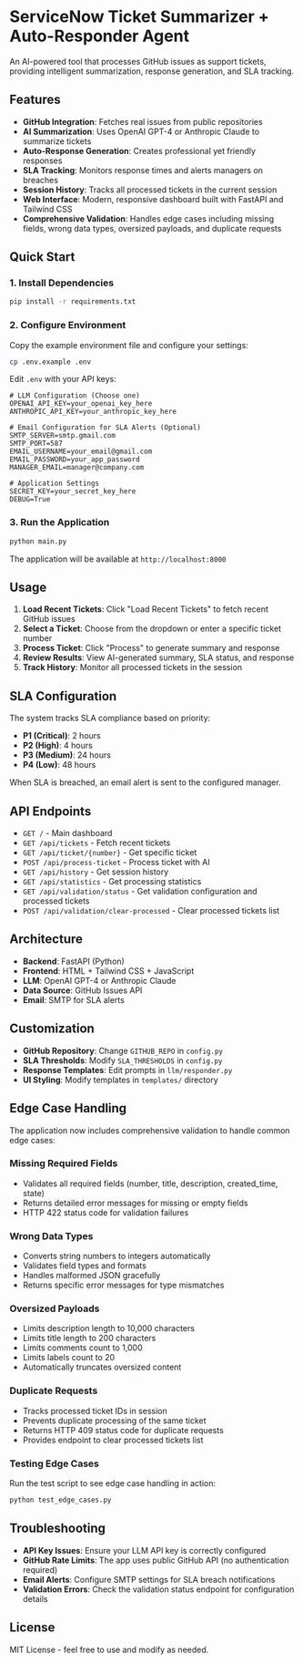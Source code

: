 # ServiceNow Ticket Summarizer + Auto-Responder Agent

An AI-powered tool that processes GitHub issues as support tickets, providing intelligent summarization, response generation, and SLA tracking.

## Features

- **GitHub Integration**: Fetches real issues from public repositories
- **AI Summarization**: Uses OpenAI GPT-4 or Anthropic Claude to summarize tickets
- **Auto-Response Generation**: Creates professional yet friendly responses
- **SLA Tracking**: Monitors response times and alerts managers on breaches
- **Session History**: Tracks all processed tickets in the current session
- **Web Interface**: Modern, responsive dashboard built with FastAPI and Tailwind CSS
- **Comprehensive Validation**: Handles edge cases including missing fields, wrong data types, oversized payloads, and duplicate requests

## Quick Start

### 1. Install Dependencies

```bash
pip install -r requirements.txt
```

### 2. Configure Environment

Copy the example environment file and configure your settings:

```bash
cp .env.example .env
```

Edit `.env` with your API keys:

```env
# LLM Configuration (Choose one)
OPENAI_API_KEY=your_openai_key_here
ANTHROPIC_API_KEY=your_anthropic_key_here

# Email Configuration for SLA Alerts (Optional)
SMTP_SERVER=smtp.gmail.com
SMTP_PORT=587
EMAIL_USERNAME=your_email@gmail.com
EMAIL_PASSWORD=your_app_password
MANAGER_EMAIL=manager@company.com

# Application Settings
SECRET_KEY=your_secret_key_here
DEBUG=True
```

### 3. Run the Application

```bash
python main.py
```

The application will be available at `http://localhost:8000`

## Usage

1. **Load Recent Tickets**: Click "Load Recent Tickets" to fetch recent GitHub issues
2. **Select a Ticket**: Choose from the dropdown or enter a specific ticket number
3. **Process Ticket**: Click "Process" to generate summary and response
4. **Review Results**: View AI-generated summary, SLA status, and response
5. **Track History**: Monitor all processed tickets in the session

## SLA Configuration

The system tracks SLA compliance based on priority:

- **P1 (Critical)**: 2 hours
- **P2 (High)**: 4 hours
- **P3 (Medium)**: 24 hours
- **P4 (Low)**: 48 hours

When SLA is breached, an email alert is sent to the configured manager.

## API Endpoints

- `GET /` - Main dashboard
- `GET /api/tickets` - Fetch recent tickets
- `GET /api/ticket/{number}` - Get specific ticket
- `POST /api/process-ticket` - Process ticket with AI
- `GET /api/history` - Get session history
- `GET /api/statistics` - Get processing statistics
- `GET /api/validation/status` - Get validation configuration and processed tickets
- `POST /api/validation/clear-processed` - Clear processed tickets list

## Architecture

- **Backend**: FastAPI (Python)
- **Frontend**: HTML + Tailwind CSS + JavaScript
- **LLM**: OpenAI GPT-4 or Anthropic Claude
- **Data Source**: GitHub Issues API
- **Email**: SMTP for SLA alerts

## Customization

- **GitHub Repository**: Change `GITHUB_REPO` in `config.py`
- **SLA Thresholds**: Modify `SLA_THRESHOLDS` in `config.py`
- **Response Templates**: Edit prompts in `llm/responder.py`
- **UI Styling**: Modify templates in `templates/` directory

## Edge Case Handling

The application now includes comprehensive validation to handle common edge cases:

### **Missing Required Fields**
- Validates all required fields (number, title, description, created_time, state)
- Returns detailed error messages for missing or empty fields
- HTTP 422 status code for validation failures

### **Wrong Data Types**
- Converts string numbers to integers automatically
- Validates field types and formats
- Handles malformed JSON gracefully
- Returns specific error messages for type mismatches

### **Oversized Payloads**
- Limits description length to 10,000 characters
- Limits title length to 200 characters
- Limits comments count to 1,000
- Limits labels count to 20
- Automatically truncates oversized content

### **Duplicate Requests**
- Tracks processed ticket IDs in session
- Prevents duplicate processing of the same ticket
- Returns HTTP 409 status code for duplicate requests
- Provides endpoint to clear processed tickets list

### **Testing Edge Cases**
Run the test script to see edge case handling in action:
```bash
python test_edge_cases.py
```

## Troubleshooting

- **API Key Issues**: Ensure your LLM API key is correctly configured
- **GitHub Rate Limits**: The app uses public GitHub API (no authentication required)
- **Email Alerts**: Configure SMTP settings for SLA breach notifications
- **Validation Errors**: Check the validation status endpoint for configuration details

## License

MIT License - feel free to use and modify as needed.
